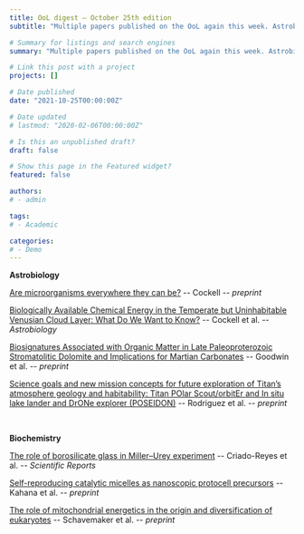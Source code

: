 ```yaml
---
title: OoL digest — October 25th edition
subtitle: "Multiple papers published on the OoL again this week. Astrobiology: Cockell discusses the concept of (microbiological) habitability in a first article, and of Venusian clouds habitability in a second article, Goodwin compares biosignatures from dolomitic stromatolites to that of possible carbonate outcrops on Mars, and Rodriguez presents the science goals for the POSEIDON mission concept that would perform in situ investigations of Titan. Biochemistry: Criado-Reyes investigates the role of the borosilicate flasks themselves in Miller-Urey type experiments, Kahana discusses catalytic micelles as protocell precursors, and Schavemaker argues that enkaryotes diversification was contingent upon the origin of mitochondria."

# Summary for listings and search engines
summary: "Multiple papers published on the OoL again this week. Astrobiology: Cockell discusses the concept of (microbiological) habitability in a first article, and of Venusian clouds habitability in a second article, Goodwin compares biosignatures from dolomitic stromatolites to that of possible carbonate outcrops on Mars, and Rodriguez presents the science goals for the POSEIDON mission concept that would perform in situ investigations of Titan. Biochemistry: Criado-Reyes investigates the role of the borosilicate flasks themselves in Miller-Urey type experiments, Kahana discusses catalytic micelles as protocell precursors, and Schavemaker argues that enkaryotes diversification was contingent upon the origin of mitochondria."

# Link this post with a project
projects: []

# Date published
date: "2021-10-25T00:00:00Z"

# Date updated
# lastmod: "2020-02-06T00:00:00Z"

# Is this an unpublished draft?
draft: false

# Show this page in the Featured widget?
featured: false

authors:
# - admin

tags:
# - Academic

categories:
# - Demo
---
```


**Astrobiology**

[Are microorganisms everywhere they can be?](https://doi.org/10.1111/1462-2920.15825) -- Cockell -- *preprint*

[Biologically Available Chemical Energy in the Temperate but Uninhabitable Venusian Cloud Layer: What Do We Want to Know?](https://doi.org/10.1089/ast.2020.2280) -- Cockell et al. -- *Astrobiology*

[Biosignatures Associated with Organic Matter in Late Paleoproterozoic Stromatolitic Dolomite and Implications for Martian Carbonates](https://doi.org/10.1089/ast.2021.0010) -- Goodwin et al. -- *preprint*

[Science goals and new mission concepts for future exploration of Titan’s atmosphere geology and habitability: Titan POlar Scout/orbitEr and In situ lake lander and DrONe explorer (POSEIDON)](http://arxiv.org/abs/2110.10466) -- Rodriguez et al. -- *preprint*


<br>

**Biochemistry**

[The role of borosilicate glass in Miller–Urey experiment](https://doi.org/10.1038/s41598-021-00235-4) -- Criado-Reyes et al. -- *Scientific Reports*

[Self-reproducing catalytic micelles as nanoscopic protocell precursors](https://doi.org/10.1038/s41570-021-00329-7) -- Kahana et al. -- *preprint*

[The role of mitochondrial energetics in the origin and diversification of eukaryotes](https://www.biorxiv.org/content/10.1101/2021.10.23.465364v1) -- Schavemaker et al. -- *preprint*

<br>

